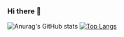 ### Hi there 👋

![Anurag's GitHub stats](https://github-readme-stats.vercel.app/api?username=Soria-c&show_icons=true&theme=radical)
[![Top Langs](https://github-readme-stats.vercel.app/api/top-langs/?username=Soria-c&show_icons=true&theme=radica)](https://github.com/anuraghazra/github-readme-stats)
